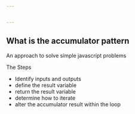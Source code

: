 ```yaml
---


---
```


<h2 id="what-is-the-accumulator-pattern">What is the accumulator pattern</h2>
<p>An approach to solve simple javascript problems</p>
<p>The Steps</p>
<ul>
<li>Identify inputs and outputs</li>
<li>define the result variable</li>
<li>return the result variable</li>
<li>determine how to iterate</li>
<li>alter the accumulator result within the loop</li>
</ul>

